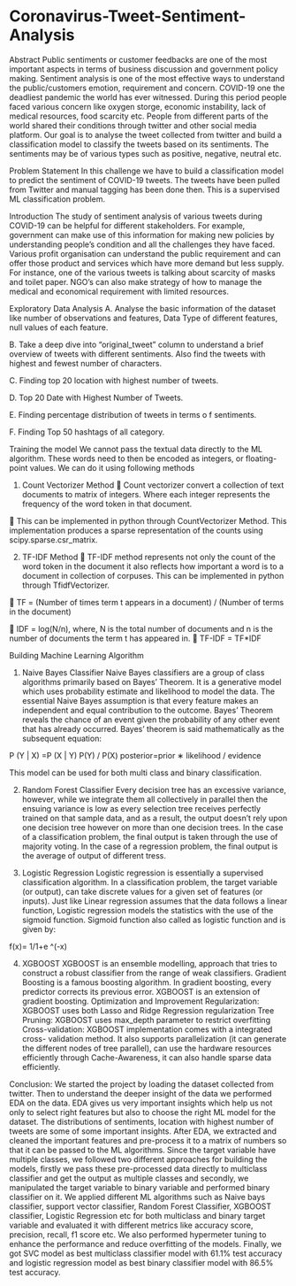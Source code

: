 # Coronavirus-Tweet-Sentiment-Analysis
Abstract
Public sentiments or customer feedbacks are one of the most important aspects in terms of business discussion and government policy making. Sentiment analysis is one of the most effective ways to understand the public/customers emotion, requirement and concern. COVID-19 one the deadliest pandemic the world has ever witnessed. During this period people faced various concern like oxygen storge, economic instability, lack of medical resources, food scarcity etc. People from different parts of the world shared their conditions through twitter and other social media platform. Our goal is to analyse the tweet collected from twitter and build a classification model to classify the tweets based on its sentiments. The sentiments may be of various types such as positive, negative, neutral etc.

Problem Statement
In this challenge we have to build a classification model to predict the sentiment of COVID-19 tweets. The tweets have been pulled from Twitter and manual tagging has been done then. This is a supervised ML classification problem.

Introduction
The study of sentiment analysis of various tweets during COVID-19 can be helpful for different stakeholders. For example, government can make use of this information for making new policies by understanding people’s condition and all the challenges they have faced. Various profit organisation can understand the public requirement and can offer those product and services which have more demand but less supply. For instance, one of the various tweets is talking about scarcity of masks and toilet paper. NGO’s can also make strategy of how to manage the medical and economical requirement with limited resources.

Exploratory Data Analysis
A. Analyse the basic information of the dataset like number of observations and features, Data Type of different features, null values of each feature.

B. Take a deep dive into “original_tweet” column to understand a brief overview of tweets with different sentiments. Also find the tweets with highest and fewest number of characters.

C. Finding top 20 location with highest number of tweets.

D. Top 20 Date with Highest Number of Tweets.

E. Finding percentage distribution of tweets in terms o f sentiments.

F. Finding Top 50 hashtags of all category.

Training the model
We cannot pass the textual data directly to the ML algorithm. These words need to then be encoded as integers, or floating-point values. We can do it using following methods

1) Count Vectorizer Method
 Count vectorizer convert a collection of text documents to matrix of integers. Where each integer represents the frequency of the word token in that document.

 This can be implemented in python through CountVectorizer Method. This implementation produces a sparse representation of the counts using scipy.sparse.csr_matrix.

2) TF-IDF Method
 TF-IDF method represents not only the count of the word token in the document it also reflects how important a word is to a document in collection of corpuses. This can be implemented in python through TfidfVectorizer.

 TF = (Number of times term t appears in a document) / (Number of terms in the document)

 IDF = log(N/n), where, N is the total number of documents and n is the number of documents the term t has appeared in.  TF-IDF = TF*IDF

Building Machine Learning Algorithm
1. Naive Bayes Classifier
Naive Bayes classifiers are a group of class algorithms primarily based on Bayes’ Theorem. It is a generative model which uses probability estimate and likelihood to model the data. The essential Naive Bayes assumption is that every feature makes an independent and equal contribution to the outcome. Bayes’ Theorem reveals the chance of an event given the probability of any other event that has already occurred. Bayes’ theorem is said mathematically as the subsequent equation:

P (Y | X) =P (X | Y) P(Y) / P(X) posterior=prior ∗ likelihood / evidence

This model can be used for both multi class and binary classification.

2. Random Forest Classifier
Every decision tree has an excessive variance, however, while we integrate them all collectively in parallel then the ensuing variance is low as every selection tree receives perfectly trained on that sample data, and as a result, the output doesn’t rely upon one decision tree however on more than one decision trees. In the case of a classification problem, the final output is taken through the use of majority voting. In the case of a regression problem, the final output is the average of output of different tress.

3. Logistic Regression
Logistic regression is essentially a supervised classification algorithm. In a classification problem, the target variable (or output), can take discrete values for a given set of features (or inputs). Just like Linear regression assumes that the data follows a linear function, Logistic regression models the statistics with the use of the sigmoid function. Sigmoid function also called as logistic function and is given by:

f(x)= 1/1+e ^(-x)

4. XGBOOST
XGBOOST is an ensemble modelling, approach that tries to construct a robust classifier from the range of weak classifiers. Gradient Boosting is a famous boosting algorithm. In gradient boosting, every predictor corrects its previous error. XGBOOST is an extension of gradient boosting. Optimization and Improvement Regularization: XGBOOST uses both Lasso and Ridge Regression regularization Tree Pruning: XGBOOST uses max_depth parameter to restrict overfitting Cross-validation: XGBOOST implementation comes with a integrated cross- validation method.
It also supports parallelization (it can generate the different nodes of tree parallel), can use the hardware resources efficiently through Cache-Awareness, it can also handle
sparse data efficiently.

Conclusion:
We started the project by loading the dataset collected from twitter. Then to understand the deeper insight of the data we performed EDA on the data. EDA gives us very important insights which help us not only to select right features but also to choose the right ML model for the dataset. The distributions of sentiments, location with highest number of tweets are some of some important insights. After EDA, we extracted and cleaned the important features and pre-process it to a matrix of numbers so that it can be passed to the ML algorithms. Since the target variable have multiple classes, we followed two different approaches for building the models, firstly we pass these pre-processed data directly to multiclass classifier and get the output as multiple classes and secondly, we manipulated the target variable to binary variable and performed binary classifier on it. We applied different ML algorithms such as Naive bays classifier, support vector classifier, Random Forest Classifier, XGBOOST classifier, Logistic Regression etc for both multiclass and binary target variable and evaluated it with different metrics like accuracy score, precision, recall, f1 score etc. We also performed hypermeter tuning to enhance the performance and reduce overfitting of the models. Finally, we got SVC model as best multiclass classifier model with 61.1% test accuracy and logistic regression model as best binary classifier model with 86.5% test accuracy.
